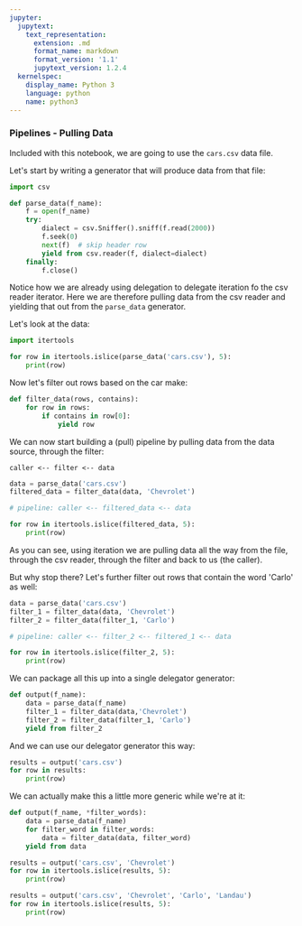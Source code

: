 ```yaml
---
jupyter:
  jupytext:
    text_representation:
      extension: .md
      format_name: markdown
      format_version: '1.1'
      jupytext_version: 1.2.4
  kernelspec:
    display_name: Python 3
    language: python
    name: python3
---
```


### Pipelines - Pulling Data


Included with this notebook, we are going to use the `cars.csv` data file.

Let's start by writing a generator that will produce data from that file:

```python
import csv

def parse_data(f_name):
    f = open(f_name)
    try:
        dialect = csv.Sniffer().sniff(f.read(2000))
        f.seek(0)
        next(f)  # skip header row
        yield from csv.reader(f, dialect=dialect)
    finally:
        f.close()
```

Notice how we are already using delegation to delegate iteration fo the csv reader iterator. Here we are therefore pulling data from the csv reader and yielding that out from the `parse_data` generator.

Let's look at the data:

```python
import itertools

for row in itertools.islice(parse_data('cars.csv'), 5):
    print(row)
```

Now let's filter out rows based on the car make:

```python
def filter_data(rows, contains):
    for row in rows:
        if contains in row[0]:
            yield row
```

<!-- #region -->
We can now start building a (pull) pipeline by pulling data from the data source, through the filter:
```
caller <-- filter <-- data
```
<!-- #endregion -->

```python
data = parse_data('cars.csv')
filtered_data = filter_data(data, 'Chevrolet')

# pipeline: caller <-- filtered_data <-- data

for row in itertools.islice(filtered_data, 5):
    print(row)
```

As you can see, using iteration we are pulling data all the way from the file, through the csv reader, through the filter and back to us (the caller).

But why stop there?
Let's further filter out rows that contain the word 'Carlo' as well:

```python
data = parse_data('cars.csv')
filter_1 = filter_data(data, 'Chevrolet')
filter_2 = filter_data(filter_1, 'Carlo')

# pipeline: caller <-- filter_2 <-- filtered_1 <-- data

for row in itertools.islice(filter_2, 5):
    print(row)
```

We can package all this up into a single delegator generator:

```python
def output(f_name):
    data = parse_data(f_name)
    filter_1 = filter_data(data,'Chevrolet')
    filter_2 = filter_data(filter_1, 'Carlo')
    yield from filter_2
```

And we can use our delegator generator this way:

```python
results = output('cars.csv')
for row in results:
    print(row)
```

We can actually make this a little more generic while we're at it:

```python
def output(f_name, *filter_words):
    data = parse_data(f_name)
    for filter_word in filter_words:
        data = filter_data(data, filter_word)
    yield from data
```

```python
results = output('cars.csv', 'Chevrolet')
for row in itertools.islice(results, 5):
    print(row)
```

```python
results = output('cars.csv', 'Chevrolet', 'Carlo', 'Landau')
for row in itertools.islice(results, 5):
    print(row)
```
